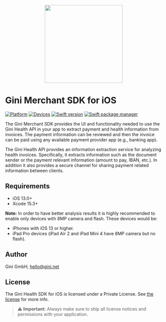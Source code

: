 <p align="center">
<img src="img/repo-logo.png" width="250">
</p>

# Gini Merchant SDK for iOS

[![Platform](https://img.shields.io/badge/platform-iOS-lightgrey.svg)]()
[![Devices](https://img.shields.io/badge/devices-iPhone%20%7C%20iPad-blue.svg)]()
[![Swift version](https://img.shields.io/badge/swift-5.0-orange.svg)]()
[![Swift package manager](https://img.shields.io/badge/Swift_Package_Manager-compatible-orange?style=flat-square)]()

The Gini Merchant SDK provides the UI and functionality needed to use the Gini Health API in your app to extract payment and health information from invoices. The payment information can be reviewed and then the invoice can be paid using any available payment provider app (e.g., banking app).

The Gini Health API provides an information extraction service for analyzing health invoices. Specifically, it extracts information such as the document sender or the payment relevant information (amount to pay, IBAN, etc.). In addition it also provides a secure channel for sharing payment related information between clients.

## Requirements

- iOS 13.0+
- Xcode 15.3+

**Note:**
In order to have better analysis results it is highly recommended to enable only devices with 8MP camera and flash. These devices would be:

* iPhones with iOS 13 or higher.
* iPad Pro devices (iPad Air 2 and iPad Mini 4 have 8MP camera but no flash).

## Author

Gini GmbH, hello@gini.net

## License

The Gini Health SDK for iOS is licensed under a Private License. See [the license](https://developer.gini.net/gini-mobile-ios/GiniMerchantSDK/license.html) for more info.

> ⚠️  **Important:** Always make sure to ship all license notices and permissions with your application.
